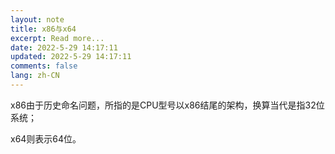 ```yaml
---
layout: note
title: x86与x64
excerpt: Read more...
date: 2022-5-29 14:17:11
updated: 2022-5-29 14:17:11
comments: false
lang: zh-CN
---
```


x86由于历史命名问题，所指的是CPU型号以x86结尾的架构，换算当代是指32位系统；

x64则表示64位。
  